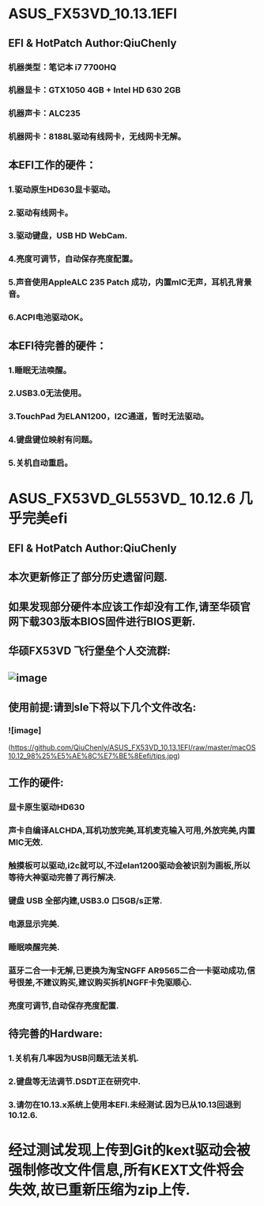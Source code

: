 # ASUS_FX53VD_10.13.1EFI
## EFI & HotPatch Author:QiuChenly
### 机器类型：笔记本 i7 7700HQ
### 机器显卡：GTX1050 4GB + Intel HD 630 2GB
### 机器声卡：ALC235
### 机器网卡：8188L驱动有线网卡，无线网卡无解。
## 本EFI工作的硬件：
### 1.驱动原生HD630显卡驱动。
### 2.驱动有线网卡。
### 3.驱动键盘，USB HD WebCam.
### 4.亮度可调节，自动保存亮度配置。
### 5.声音使用AppleALC 235 Patch 成功，内置mIC无声，耳机孔背景音。
### 6.ACPI电池驱动OK。
## 本EFI待完善的硬件：
### 1.睡眠无法唤醒。
### 2.USB3.0无法使用。
### 3.TouchPad 为ELAN1200，I2C通道，暂时无法驱动。
### 4.键盘键位映射有问题。
### 5.关机自动重启。
# ASUS_FX53VD_GL553VD_ 10.12.6 几乎完美efi
## EFI & HotPatch Author:QiuChenly
## 本次更新修正了部分历史遗留问题.
## 如果发现部分硬件本应该工作却没有工作,请至华硕官网下载303版本BIOS固件进行BIOS更新.
## 华硕FX53VD 飞行堡垒个人交流群:
## ![image](https://github.com/QiuChenly/ASUS_FX53VD_10.13.1EFI/raw/master/macOS10.12_98%25%E5%AE%8C%E7%BE%8Eefi/ASUS%26%2332%3BFX53VD%26%2332%3B%E9%BB%91%E8%8B%B9%E6%9E%9C%E4%BA%A4%E6%B5%81%E7%BE%A4%E7%BE%A4%E4%BA%8C%E7%BB%B4%E7%A0%81.jpg)

## 使用前提:请到sle下将以下几个文件改名:
### ![image]
(https://github.com/QiuChenly/ASUS_FX53VD_10.13.1EFI/raw/master/macOS10.12_98%25%E5%AE%8C%E7%BE%8Eefi/tips.jpg)

## 工作的硬件:
### 显卡原生驱动HD630
### 声卡自编译ALCHDA,耳机功放完美,耳机麦克输入可用,外放完美,内置MIC无效.
### 触摸板可以驱动,i2c就可以,不过elan1200驱动会被识别为画板,所以等待大神驱动完善了再行解决.
### 键盘 USB 全部内建,USB3.0 口5GB/s正常.
### 电源显示完美.
### 睡眠唤醒完美.
### 蓝牙二合一卡无解,已更换为淘宝NGFF  AR9565二合一卡驱动成功,信号很差,不建议购买,建议购买拆机NGFF卡免驱顺心.
### 亮度可调节,自动保存亮度配置.
## 待完善的Hardware:
### 1.关机有几率因为USB问题无法关机.
### 2.键盘等无法调节.DSDT正在研究中.
### 3.请勿在10.13.x系统上使用本EFI.未经测试.因为已从10.13回退到10.12.6.

# 经过测试发现上传到Git的kext驱动会被强制修改文件信息,所有KEXT文件将会失效,故已重新压缩为zip上传.
